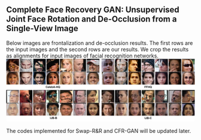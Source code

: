 ## Complete Face Recovery GAN: Unsupervised Joint Face Rotation and De-Occlusion from a Single-View Image
Below images are frontalization and de-occlusion results. The first rows are the input images and the second rows are our results. We crop the results as alignments for input images of facial recognition networks.
![](figure/app_samples.png)

The codes implemented for Swap-R&R and CFR-GAN will be updated later.

